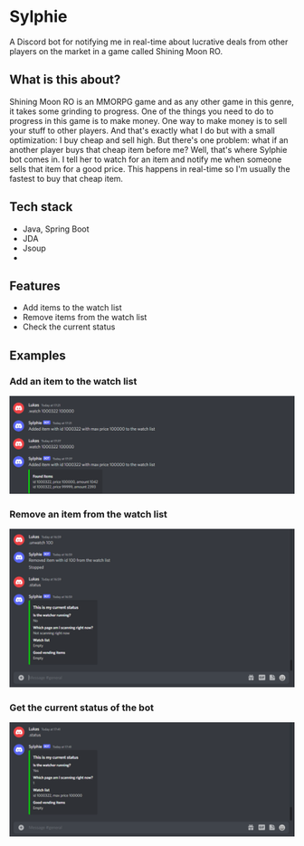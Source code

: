 # Sylphie

A Discord bot for notifying me in real-time about lucrative deals from other players on the market in a game called Shining Moon RO.

## What is this about?

Shining Moon RO is an MMORPG game and as any other game in this genre, it takes some grinding to progress. One of the things you need to do to progress 
in this game is to make money. One way to make money is to sell your stuff to other players. And that's exactly what I do but with a small optimization: I buy cheap 
and sell high. But there's one problem: what if an another player buys that cheap item before me? Well, that's where Sylphie bot comes in. I tell her to watch
for an item and notify me when someone sells that item for a good price. This happens in real-time so I'm usually the fastest to buy that cheap item.

## Tech stack

- Java, Spring Boot
- JDA
- Jsoup
- 
## Features

- Add items to the watch list
- Remove items from the watch list
- Check the current status

## Examples

### Add an item to the watch list
![This is an image](https://github.com/TheyCallMeLuke/Sylphie/blob/master/images/watch.png)

### Remove an item from the watch list
![This is an image](https://github.com/TheyCallMeLuke/Sylphie/blob/master/images/unwatch.png)

### Get the current status of the bot
![This is an image](https://github.com/TheyCallMeLuke/Sylphie/blob/master/images/status.png)
